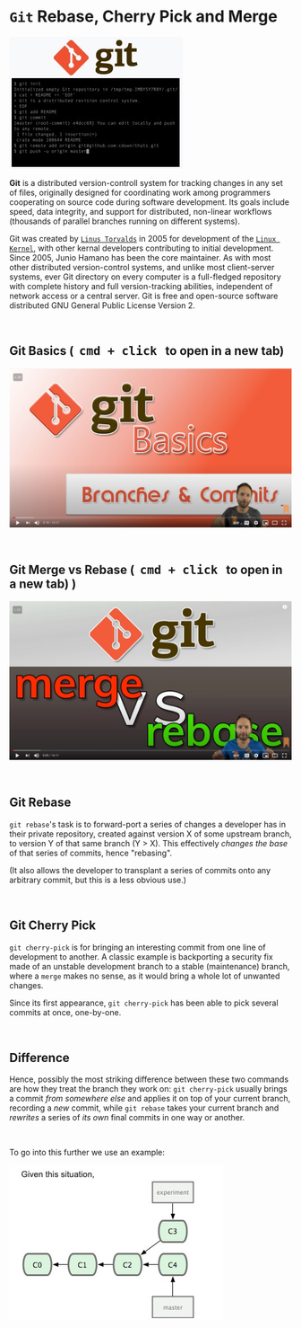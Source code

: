 # **`Git` Rebase, Cherry Pick and Merge**

![alt text](./assets/git.png)

**Git** is a distributed version-controll system for tracking changes in any set of files, originally designed for coordinating work among programmers cooperating on source code during software development. Its goals include speed, data integrity, and support for distributed, non-linear workflows (thousands of parallel branches running on different systems).

Git was created by [`Linus Torvalds`](https://en.wikipedia.org/wiki/Linus_Torvalds) in 2005 for development of the [`Linux Kernel`](https://en.wikipedia.org/wiki/Linux_kernel), with other kernal developers contributing to initial development. Since 2005, Junio Hamano has been the core maintainer. As with most other distributed version-control systems, and unlike most client-server systems, ever Git directory on every computer is a full-fledged repository with complete history and full version-tracking abilities, independent of network access or a central server. Git is free and open-source software distributed GNU General Public License Version 2.

&nbsp;

## **Git Basics (&nbsp; <kbd>cmd + click</kbd> &nbsp; to open in a new tab)** 

[![alt txt](./assets/basics.jpg "Git Basics")](https://www.youtube.com/watch?v=_OZVJpLHUaI&feature=youtu.be) 

&nbsp;

## **Git Merge vs Rebase (&nbsp; <kbd>cmd + click</kbd> &nbsp; to open in a new tab)** )

[![alt text](./assets/merge_rebase.png "Merge vs Rebase")](https://youtu.be/CRlGDDprdOQ)

&nbsp;

## **Git Rebase**

`git rebase`'s task is to forward-port a series of changes a developer has in their private repository, created against version X of some upstream branch, to version Y of that same branch (Y > X). This effectively *changes the base* of that series of commits, hence "rebasing".

(It also allows the developer to transplant a series of commits onto any arbitrary commit, but this is a less obvious use.)

&nbsp;

## **Git Cherry Pick**

`git cherry-pick` is for bringing an interesting commit from one line of development to another. A classic example is backporting a security fix made of an unstable development branch to a stable (maintenance) branch, where a `merge` makes no sense, as it would bring a whole lot of unwanted changes.

Since its first appearance, `git cherry-pick` has been able to pick several commits at once, one-by-one.

&nbsp;

## **Difference**

Hence, possibly the most striking difference between these two commands are how they treat the branch they work on: `git cherry-pick` usually brings a commit *from somewhere else* and applies it on top of your current branch, recording a *new* commit, while `git rebase` takes your current branch and *rewrites* a series of *its own* final commits in one way or another. 

&nbsp;

To go into this further we use an example:

![alt text](./assets/example_1.png "Rebase Example")

&nbsp;

